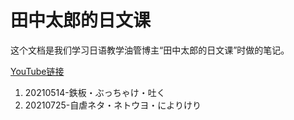 田中太郎的日文课
===

这个文档是我们学习日语教学油管博主“田中太郎的日文课”时做的笔记。

[YouTube链接](https://www.youtube.com/channel/UCE0Efg4gwZYaa1eVMcIhVDA)

1. 20210514-鉄板・ぶっちゃけ・吐く
2. 20210725-自虐ネタ・ネトウヨ・によりけり